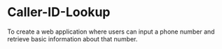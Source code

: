 # Caller-ID-Lookup
To create a web application where users can input a phone number and retrieve basic information about that number.

